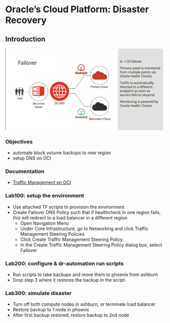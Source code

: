 # Oracle’s Cloud Platform: Disaster Recovery

<!-- Comment out table of contents
## Table of Contents
[Introduction](#introduction)
-->

## Introduction

![Alt text](./failover_SS.png?raw=true "Title")

### Objectives
- automate block volume backups to new region
- setup DNS on OCI

### Documentation
- [Traffic Management on OCI](https://www.oracle.com/a/ocom/docs/cloud/traffic-management-100.pdf)

### Lab100: setup the environment
- Use attached TF scripts to provision the environment
- Create Failover DNS Policy such that if healthcheck in one region fails, this will redirect to a load balancer in a different region
  - Open Navigation Menu
  - Under Core Infrastructure, go to Networking and click Traffic Management Steering Policies
  - Click Create Traffic Management Steering Policy.
  - In the Create Traffic Management Steering Policy dialog box, select Failover
  
### Lab200: configure & dr-automation run scripts
- Run scripts to take backups and move them to phoenix from ashburn
- Drop step 3 where it restores the backup in the script

### Lab300: simulate disaster
- Turn off both compute nodes in ashburn, or terminate load balancer
- Restore backup to 1 node in phoenix
- After first backup restored, restore backup to 2nd node
